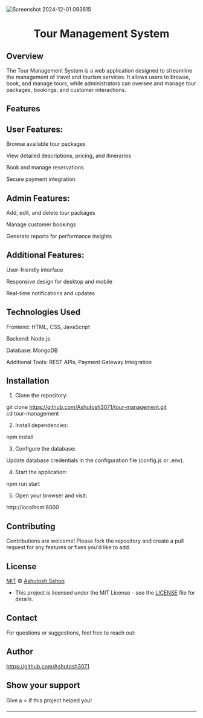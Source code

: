 ![Screenshot 2024-12-01 093615](https://github.com/user-attachments/assets/8c0db419-2298-471f-a85b-36a583e61ef7)

<h1 align="center">Tour Management System</h1>  

## Overview

The Tour Management System is a web application designed to streamline the management of travel and tourism services. It allows users to browse, book, and manage tours, while administrators can oversee and manage tour packages, bookings, and customer interactions.

## Features

## User Features:

Browse available tour packages

View detailed descriptions, pricing, and itineraries

Book and manage reservations

Secure payment integration


## Admin Features:

Add, edit, and delete tour packages

Manage customer bookings

Generate reports for performance insights


## Additional Features:

User-friendly interface

Responsive design for desktop and mobile

Real-time notifications and updates



## Technologies Used

Frontend: HTML, CSS, JavaScript

Backend: Node.js

Database: MongoDB

Additional Tools: REST APIs, Payment Gateway Integration


## Installation

1. Clone the repository:

git clone https://github.com/Ashutosh3071/tour-management.git  
cd tour-management


2. Install dependencies:

npm install


3. Configure the database:

Update database credentials in the configuration file (config.js or .env).


4. Start the application:

npm run start


5. Open your browser and visit:

http://localhost:8000



## Contributing

Contributions are welcome! Please fork the repository and create a pull request for any features or fixes you'd like to add.

##  License

[MIT](https://choosealicense.com/licenses/mit/) © [Ashutosh Sahoo](https://github.com/Ashutosh3071)
- This project is licensed under the MIT License - see the [LICENSE](LICENSE) file for details.
  
## Contact

For questions or suggestions, feel free to reach out:

## Author

https://github.com/Ashutosh3071

## Show your support

Give a ⭐️ if this project helped you!

***
